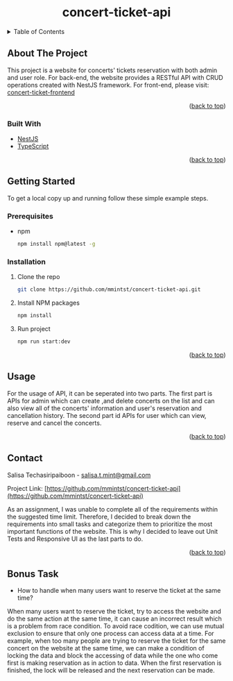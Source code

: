 <a name="readme-top"></a>

<!-- HEADER -->
<br />
<div align="center">

<h1 align="center">concert-ticket-api</h1>

</div>

<!-- TABLE OF CONTENTS -->
<details>
  <summary>Table of Contents</summary>
  <ol>
    <li>
      <a href="#about-the-project">About The Project</a>
      <ul>
        <li><a href="#built-with">Built With</a></li>
      </ul>
    </li>
    <li>
      <a href="#getting-started">Getting Started</a>
      <ul>
        <li><a href="#prerequisites">Prerequisites</a></li>
        <li><a href="#installation">Installation</a></li>
      </ul>
    </li>
    <li><a href="#usage">Usage</a></li>
    <li><a href="#contact">Contact</a></li>
    <li><a href="#bonus-track">Bonus Task</a></li>
  </ol>
</details>

<!-- ABOUT THE PROJECT -->

## About The Project

This project is a website for concerts' tickets reservation with both admin and user role. For back-end, the website provides a RESTful API with CRUD operations created with NestJS framework. For front-end, please visit: [concert-ticket-frontend](https://github.com/mmintst/concert-ticket-frontend)

<p align="right">(<a href="#readme-top">back to top</a>)</p>

### Built With

- [NestJS](https://nestjs.com/)
- [TypeScript](https://www.typescriptlang.org/)

<p align="right">(<a href="#readme-top">back to top</a>)</p>

<!-- GETTING STARTED -->

## Getting Started

To get a local copy up and running follow these simple example steps.

### Prerequisites

- npm
  ```sh
  npm install npm@latest -g
  ```

### Installation

1. Clone the repo
   ```sh
   git clone https://github.com/mmintst/concert-ticket-api.git
   ```
2. Install NPM packages
   ```sh
   npm install
   ```
3. Run project
   ```sh
   npm run start:dev
   ```

<p align="right">(<a href="#readme-top">back to top</a>)</p>

<!-- USAGE EXAMPLES -->

## Usage

For the usage of API, it can be seperated into two parts. The first part is APIs for admin which can create ,and delete concerts on the list and can also view all of the concerts' information and user's reservation and cancellation history. The second part id APIs for user which can view, reserve and cancel the concerts.

<p align="right">(<a href="#readme-top">back to top</a>)</p>

<!-- CONTACT -->

## Contact

Salisa Techasiripaiboon - salisa.t.mint@gmail.com

Project Link: [https://github.com/mmintst/concert-ticket-api](https://github.com/mmintst/concert-ticket-api)

As an assignment, I was unable to complete all of the requirements within the suggested time limit. Therefore, I decided to break down the requirements into small tasks and categorize them to prioritize the most important functions of the website. This is why I decided to leave out Unit Tests and Responsive UI as the last parts to do.

<p align="right">(<a href="#readme-top">back to top</a>)</p>

<!-- BONUS TASK -->

## Bonus Task

- How to handle when many users want to reserve the ticket at the same time?

When many users want to reserve the ticket, try to access the website and do the same action at the same time, it can cause an incorrect result which is a problem from race condition. To avoid race codition, we can use mutual exclusion to ensure that only one process can access data at a time. For example, when too many people are trying to reserve the ticket for the same concert on the website at the same time, we can make a condition of locking the data and block the accessing of data while the one who come first is making reservation as in action to data. When the first reservation is finished, the lock will be released and the next reservation can be made.
